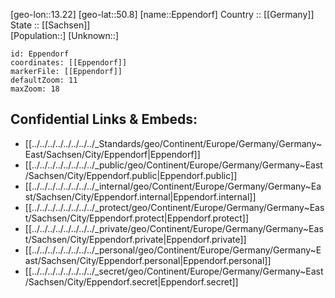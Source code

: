 ﻿---
location: [50.8,13.22] 
mapzoom: [7,12] 
mapmarker: city 
type: City
tags:
- geo/City


SpocWebEntityId: 30039
isDeleted: false
confidential: public

---
[geo-lon::13.22] 
[geo-lat::50.8] 
[name::Eppendorf] 
Country :: [[Germany]]  
State :: [[Sachsen]]  
[Population::] 
[Unknown::] 


```leaflet
id: Eppendorf
coordinates: [[Eppendorf]] 
markerFile: [[Eppendorf]] 
defaultZoom: 11 
maxZoom: 18
```


## Confidential Links & Embeds: 
- [[../../../../../../../../_Standards/geo/Continent/Europe/Germany/Germany~East/Sachsen/City/Eppendorf|Eppendorf]] 
- [[../../../../../../../../_public/geo/Continent/Europe/Germany/Germany~East/Sachsen/City/Eppendorf.public|Eppendorf.public]] 
- [[../../../../../../../../_internal/geo/Continent/Europe/Germany/Germany~East/Sachsen/City/Eppendorf.internal|Eppendorf.internal]] 
- [[../../../../../../../../_protect/geo/Continent/Europe/Germany/Germany~East/Sachsen/City/Eppendorf.protect|Eppendorf.protect]] 
- [[../../../../../../../../_private/geo/Continent/Europe/Germany/Germany~East/Sachsen/City/Eppendorf.private|Eppendorf.private]] 
- [[../../../../../../../../_personal/geo/Continent/Europe/Germany/Germany~East/Sachsen/City/Eppendorf.personal|Eppendorf.personal]] 
- [[../../../../../../../../_secret/geo/Continent/Europe/Germany/Germany~East/Sachsen/City/Eppendorf.secret|Eppendorf.secret]] 
